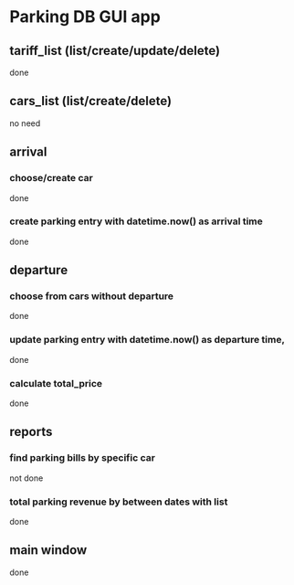 # Parking DB GUI app
## tariff_list (list/create/update/delete)
done
## cars_list (list/create/delete)
no need
## arrival
### choose/create car
done
### create parking entry with datetime.now() as arrival time
done
## departure
### choose from cars without departure
done
### update parking entry with datetime.now() as departure time, 
done
### calculate total_price
done
## reports
### find parking bills by specific car
not done
### total parking revenue by between dates with list
done
## main window
done
